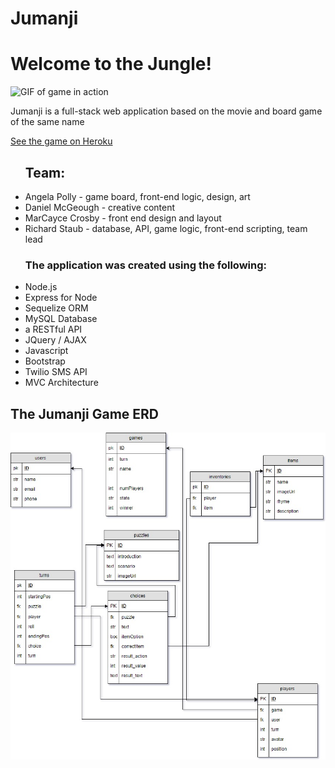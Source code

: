 # Jumanji

<h1>Welcome to the Jungle!</h1>

<img src="demo.gif" alt="GIF of game in action">

<p>Jumanji is a full-stack web application based on the movie and board game of the same name</p>

<a href="http://guarded-tor-71480.herokuapp.com/">See the game on Heroku</a>

<ul><h2>Team:</h2>
  <li>Angela Polly - game board, front-end logic, design, art</li>
  <li>Daniel McGeough - creative content</li>
  <li>MarCayce Crosby - front end design and layout</li>
  <li>Richard Staub - database, API, game logic, front-end scripting, team lead</li>
</ul>

<ul><h3>The application was created using the following:</h3>
<li>Node.js</li>
<li>Express for Node</li>
<li>Sequelize ORM</li>
<li>MySQL Database</li>
<li>a RESTful API</li>
<li>JQuery / AJAX</li>
<li>Javascript</li>
<li>Bootstrap</li>
<li>Twilio SMS API</li>
<li>MVC Architecture</li>
</ul>

<h2>The Jumanji Game ERD</h2>
<img src="erd.jpg" alt="ERD">
